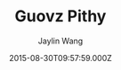 ---
title: Guovz Pithy
github: https://github.com/guovz/pithy
demo: https://www.guovz.com
author: Jaylin Wang
ssg:
  - Jekyll
cms:
  - No Cms
date: 2015-08-30T09:57:59.000Z
github_branch: master
description: a jekyll theme
stale: true
---